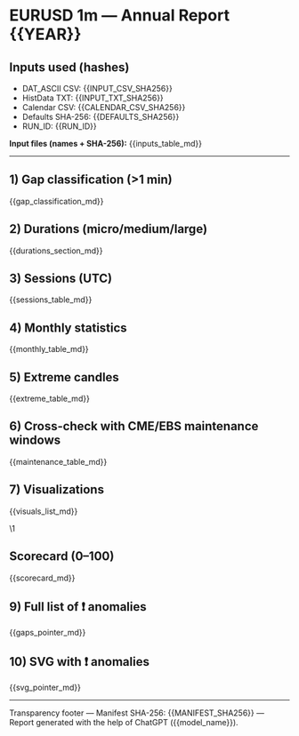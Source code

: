 # EURUSD 1m — Annual Report {{YEAR}}

## Inputs used (hashes)
- DAT_ASCII CSV: {{INPUT_CSV_SHA256}}
- HistData TXT: {{INPUT_TXT_SHA256}}
- Calendar CSV: {{CALENDAR_CSV_SHA256}}
- Defaults SHA-256: {{DEFAULTS_SHA256}}
- RUN_ID: {{RUN_ID}}

**Input files (names + SHA-256):**
{{inputs_table_md}}

---
## 1) Gap classification (>1 min)
{{gap_classification_md}}

## 2) Durations (micro/medium/large)
{{durations_section_md}}

## 3) Sessions (UTC)
{{sessions_table_md}}

## 4) Monthly statistics
{{monthly_table_md}}

## 5) Extreme candles
{{extreme_table_md}}

## 6) Cross-check with CME/EBS maintenance windows
{{maintenance_table_md}}

## 7) Visualizations
{{visuals_list_md}}

\1
## Scorecard (0–100)
{{scorecard_md}}


## 9) Full list of ❗ anomalies
{{gaps_pointer_md}}

## 10) SVG with ❗ anomalies
{{svg_pointer_md}}

---
Transparency footer
— Manifest SHA-256: {{MANIFEST_SHA256}}
— Report generated with the help of ChatGPT ({{model_name}}).
